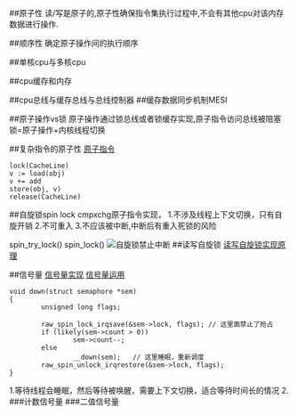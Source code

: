 ##原子性
读/写是原子的,原子性确保指令集执行过程中,不会有其他cpu对该内存数据进行操作.

##顺序性
确定原子操作间的执行顺序

##单核cpu与多核cpu

##cpu缓存和内存

##cpu总线与缓存总线与总线控制器
##缓存数据同步机制MESI

##原子操作vs锁
原子操作通过锁总线或者锁缓存实现,原子指令访问总线被阻塞
锁=原子操作+内核线程切换

##复杂指令的原子性
[原子指令](https://www.cnblogs.com/egmkang/p/14080645.html)
```
lock(CacheLine)
v := load(obj)
v += add
store(obj, v)
release(CacheLine)
```

##自旋锁spin lock
cmpxchg原子指令实现，
1.不涉及线程上下文切换，只有自旋开销
2.不可重入
3.不应该被中断,中断后有重入死锁的风险

spin_try_lock()
spin_lock()
![自旋锁禁止中断](/Users/chris/workspace/xsource/linux/src/main/java/lock/images/自旋锁禁止中断.jpg)
##读写自旋锁
[读写自旋锁实现原理](https://www.cnblogs.com/taomaomao/archive/2012/01/07/2315753.html)

##信号量
[信号量实现](https://segmentfault.com/q/1010000021303210#)
[信号量运用](https://www.cnblogs.com/roccoshi/p/13039462.html)
```
void down(struct semaphore *sem)
{
        unsigned long flags;

        raw_spin_lock_irqsave(&sem->lock, flags); // 这里面禁止了抢占
        if (likely(sem->count > 0))
                sem->count--;
        else
                __down(sem);   // 这里睡眠，重新调度
        raw_spin_unlock_irqrestore(&sem->lock, flags);
}
```
1.等待线程会睡眠，然后等待被唤醒，需要上下文切换，适合等待时间长的情况
2.
###计数信号量
###二值信号量
